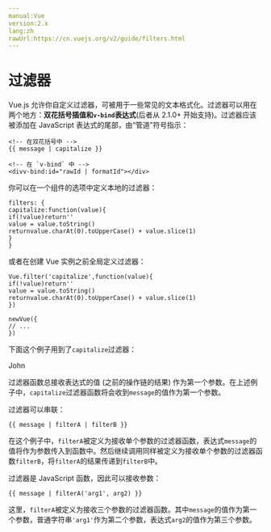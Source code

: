 ```yaml
---
manual:Vue
version:2.x
lang:zh
rawUrl:https://cn.vuejs.org/v2/guide/filters.html
---
```



# 过滤器


Vue.js 允许你自定义过滤器，可被用于一些常见的文本格式化。过滤器可以用在两个地方：**双花括号插值和`v-bind`表达式**(后者从 2.1.0+ 开始支持)。过滤器应该被添加在 JavaScript 表达式的尾部，由“管道”符号指示：


```
<!-- 在双花括号中 -->
{{ message | capitalize }}

<!-- 在 `v-bind` 中 -->
<divv-bind:id="rawId | formatId"></div>

``` 



你可以在一个组件的选项中定义本地的过滤器：


```
filters: {
capitalize:function(value){
if(!value)return''
value = value.toString()
returnvalue.charAt(0).toUpperCase() + value.slice(1)
}
}

``` 



或者在创建 Vue 实例之前全局定义过滤器：


```
Vue.filter('capitalize',function(value){
if(!value)return''
value = value.toString()
returnvalue.charAt(0).toUpperCase() + value.slice(1)
})

newVue({
// ...
})

``` 



下面这个例子用到了`capitalize`过滤器：



John




过滤器函数总接收表达式的值 (之前的操作链的结果) 作为第一个参数。在上述例子中，`capitalize`过滤器函数将会收到`message`的值作为第一个参数。



过滤器可以串联：


```
{{ message | filterA | filterB }}

``` 



在这个例子中，`filterA`被定义为接收单个参数的过滤器函数，表达式`message`的值将作为参数传入到函数中。然后继续调用同样被定义为接收单个参数的过滤器函数`filterB`，将`filterA`的结果传递到`filterB`中。



过滤器是 JavaScript 函数，因此可以接收参数：


```
{{ message | filterA('arg1', arg2) }}

``` 



这里，`filterA`被定义为接收三个参数的过滤器函数。其中`message`的值作为第一个参数，普通字符串`'arg1'`作为第二个参数，表达式`arg2`的值作为第三个参数。



